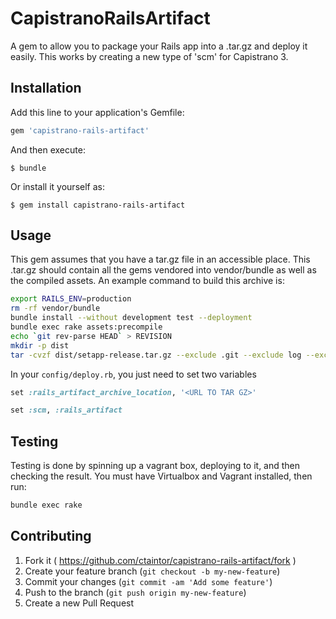 # CapistranoRailsArtifact

A gem to allow you to package your Rails app into a .tar.gz and deploy it easily. This works by creating a
new type of 'scm' for Capistrano 3.

## Installation

Add this line to your application's Gemfile:

```ruby
gem 'capistrano-rails-artifact'
```

And then execute:

    $ bundle

Or install it yourself as:

    $ gem install capistrano-rails-artifact

## Usage

This gem assumes that you have a tar.gz file in an accessible place. This .tar.gz should contain all the gems
vendored into vendor/bundle as well as the compiled assets. An example command to build this archive is:

```sh
export RAILS_ENV=production
rm -rf vendor/bundle
bundle install --without development test --deployment
bundle exec rake assets:precompile
echo `git rev-parse HEAD` > REVISION
mkdir -p dist
tar -cvzf dist/setapp-release.tar.gz --exclude .git --exclude log --exclude "./vendor/bundle/ruby/2.1.0/cache" --exclude "./vendor/bundle/ruby/2.1.0/doc" --exclude .envrc --exclude dist --exclude tmp --exclude coverage --exclude features --exclude spec --exclude vagrants --exclude Vagrantfile --exclude README.md .
```

In your `config/deploy.rb`, you just need to set two variables

```ruby
set :rails_artifact_archive_location, '<URL TO TAR GZ>'

set :scm, :rails_artifact
```

## Testing

Testing is done by spinning up a vagrant box, deploying to it, and then checking the result. You must
have Virtualbox and Vagrant installed, then run:

```sh
bundle exec rake
```

## Contributing

1. Fork it ( https://github.com/ctaintor/capistrano-rails-artifact/fork )
2. Create your feature branch (`git checkout -b my-new-feature`)
3. Commit your changes (`git commit -am 'Add some feature'`)
4. Push to the branch (`git push origin my-new-feature`)
5. Create a new Pull Request

